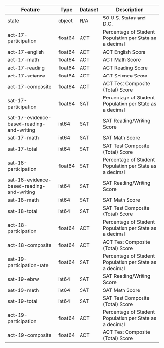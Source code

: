 |Feature|Type|Dataset|Description|
|---|---|---|---|
state | object | N/A | 50 U.S. States and D.C.
act-17-participation | float64 | ACT | Percentage of Student Population per State as a decimal
act-17-english| float64 | ACT | ACT English Score
act-17-math| float64 | ACT | ACT Math Score
act-17-reading| float64 | ACT | ACT Reading Score
act-17-science| float64 | ACT | ACT Science Score
act-17-composite| float64 | ACT | ACT Test Composite (Total) Score
sat-17-participation| float64 | SAT | Percentage of Student Population per State as a decimal
sat-17-evidence-based-reading-and-writing | int64 | SAT | SAT Reading/Writing Score
sat-17-math | int64| SAT | SAT Math Score
sat-17-total | int64| SAT | SAT Test Composite (Total) Score
sat-18-participation| float64| SAT | Percentage of Student Population per State as a decimal
sat-18-evidence-based-reading-and-writing | int64 | SAT | SAT Reading/Writing Score
sat-18-math | int64 | SAT | SAT Math Score
sat-18-total | int64 | SAT | SAT Test Composite (Total) Score
act-18-participation| float64 | ACT | Percentage of Student Population per State as a decimal
act-18-composite| float64 | ACT | ACT Test Composite (Total) Score
sat-19-participation-rate| float64 | SAT | Percentage of Student Population per State as a decimal
sat-19-ebrw | int64 | SAT | SAT Reading/Writing Score
sat-19-math | int64 | SAT | SAT Math Score
sat-19-total | int64 | SAT | SAT Test Composite (Total) Score
act-19-participation| float64 | ACT | Percentage of Student Population per State as a decimal
act-19-composite| float64 | ACT | ACT Test Composite (Total) Score